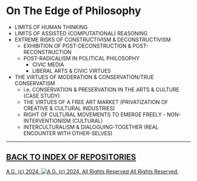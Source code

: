 On The Edge of Philosophy
=========================
* LIMITS OF HUMAN THINKING
* LIMITS OF ASSISTED (COMPUTATIONAL) REASONING
* EXTREME RISKS OF CONSTRUCTIVISM & DECONSTRUCTIVISM
    * EXHIBITION OF POST-DECONSTRUCTION & POST-RECONSTRUCTION
    * POST-RADICALISM IN POLITICAL PHILOSOPHY
        * CIVIC MEDIA
        * LIBERAL ARTS & CIVIC VIRTUES
* THE VIRTUES OF MODERATION & CONSERVATION/TRUE CONSERVATISM
    * i.e. CONSERVATION & PRESERVATION IN THE ARTS & CULTURE (CASE STUDY)
    * THE VIRTUES OF A FREE ART MARKET (PRIVATIZATION OF CREATIVE & CULTURAL INDUSTRIES)
    * RIGHT OF CULTURAL MOVEMENTS TO EMERGE FREELY - NON-INTERVENTIONISM (CULTURAL)
    * INTERCULTURALISM & DIALOGUING-TOGETHER (REAL ENCOUNTER WITH OTHER-SELVES)

- - - - - - - - - -

## [BACK TO INDEX OF REPOSITORIES](https://github.com/antiface/Index)

[A.G. (c) 2024. ![A.G. (c) 2024. All Rights Reserved](https://historiotheque.files.wordpress.com/2016/11/ag_signature_official_2015_50px_cropped.jpg) All Rights Reserved.](http://alexgagnon.com)
